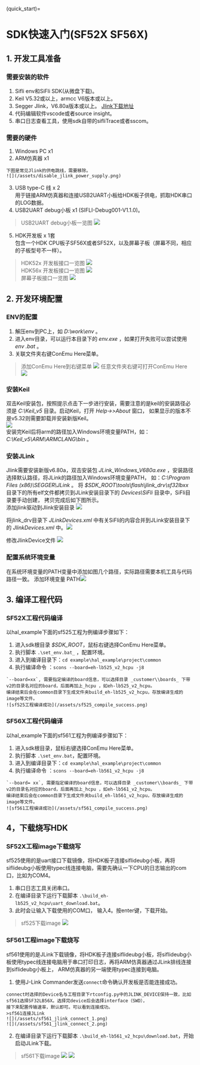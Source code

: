 ﻿(quick_start)=
# SDK快速入门(SF52X SF56X)

## 1. 开发工具准备
### 需要安装的软件
1. Sifli env和SiFli SDK(从微盘下载)。
2. Keil V5.32或以上，armcc V6版本或以上。
3. Segger Jlink，V6.80a版本或以上。
   [Jlink下载地址](https://www.segger.com/downloads/jlink/JLink_Windows.exe)
4. 代码编辑软件vscode或者source insight。
5. 串口日志查看工具，使用sdk自带的sifliTrace或者sscom。

### 需要的硬件
1. Windows PC x1
2. ARM仿真器 x1  
```{note} 仿真器的供电和HDK板有冲突，需要关闭仿真器的供电。如果出现仿真器连接不成功，可以检查一下Jlink的供电硬件跳线。
下图是常见Jlink的供电跳线，需要移除。 
![](/assets/disable_jlink_power_supply.png)
```
3. USB type-C 线 x 2\
   用于链接ARM仿真器和连接USB2UART小板给HDK板子供电，抓取HDK串口的LOG数据。
4. USB2UART debug小板 x1 (SIFLI-Debug001-V1.1.0)。<br>
>  USB2UART debug小板一览图 ![](/assets/hdk_sifli_debug_overview.png)
5. HDK开发板 x 1套<br> 
   包含一个HDK CPU板子SF56X或者SF52X，以及屏幕子板（屏幕不同，相应的子板型号不一样）。<br>
>  HDK52x 开发板接口一览图 ![](/assets/hdk_micro_overview.png)\
>  HDK56x 开发板接口一览图 ![](/assets/hdk_lite_overview.png)\
>  屏幕子板接口一览图 ![](/assets/hdk_screen_overview.png)

## 2. 开发环境配置
### ENV的配置
1. 解压env到PC上，如 _D:\work\env_ 。
2. 进入env目录，可以运行本目录下的 _env.exe_ ，如果打开失败可以尝试使用 _env .bat_ 。
3. 关联文件夹右键ConEmu Here菜单。
>  添加ConEmu Here到右键菜单 ![](/assets/add_env_conemu_1.png)
>  任意文件夹右键可打开ConEmu Here ![](/assets/add_env_conemu_2.png)

### 安装Keil
双击Keil安装包，按照提示点击下一步进行安装，需要注意的是keil的安装路径必须是 _C:\Keil_v5_ 目录。启动Keil，打开 _Help->>About_ 窗口，
如果显示的版本不是v5.32则需要卸载并安装新版Keil。<br> 
![](/assets/keil_version_about.png)\
安装完Keil后将arm的路径加入Windows环境变量PATH，如： _C:\Keil_v5\ARM\ARMCLANG\bin_ 。

### 安装JLink
Jlink需要安装新版v6.80a，双击安装包 _JLink_Windows_V680a.exe_ ，安装路径选择默认路径，将JLink的路径加入Windows环境变量PATH，
如：_C:\Program Files (x86)\SEGGER\JLink_ 。
将 _$SDK_ROOT\tools\flash\jlink_drv\sf32lbxx_ 目录下的所有elf文件都拷贝到JLink安装目录下的 _Devices\SiFli_ 目录中，SiFli目录要手动创建，
拷贝完成后如下图所示。<br>
添加jlink驱动到Jlink安装目录 ![](/assets/JLink_drv_1.png)

将jlink_drv目录下 _JLinkDevices.xml_ 中有关SiFli的内容合并到JLink安装目录下的 _JlinkDevices.xml_ 中。![](/assets/JLink_drv_2.png)


修改JlinkDevice文件 ![](/assets/JLink_drv_3.png)

### 配置系统环境变量
在系统环境变量的PATH变量中添加如图几个路径，实际路径需要本机工具与代码路径一致。
添加环境变量 PATH![](/assets/add_env_path.png)

## 3. 编译工程代码
### SF52X工程代码编译
以hal_example下面的sf525工程为例编译步骤如下：
1. 进入sdk根目录 _$SDK_ROOT_，鼠标右键选择ConEmu Here菜单。
2. 执行脚本 `.\set_env.bat_` ，配置环境。
3. 进入到编译目录下：`cd example\hal_example\project\common`
4. 执行编译命令 ：`scons --board=eh-lb525_v2_hcpu -j8`
```{note} 
`--board=xx`, 需要指定编译的board信息，可以选择目录 _customer\\boards_ 下带v2的目录名对应的board，后面再加上_hcpu ，如eh-lb525_v2_hcpu。
编译结束后会在common目录下生成文件夹build_eh-lb525_v2_hcpu，存放编译生成的image等文件。
![sf525工程编译成功](/assets/sf525_compile_success.png)
```

### SF56X工程代码编译
以hal_example下面的sf561工程为例编译步骤如下：
1. 进入sdk根目录，鼠标右键选择ConEmu Here菜单。
2. 执行脚本 `.\set_env.bat`，配置环境。
3. 进入到编译目录下：`cd example\hal_example\project\common`
4. 执行编译命令 ：`scons --board=eh-lb561_v2_hcpu -j8`
```{note} 
`--board= xx`, 需要指定编译的board信息，可以选择目录 _customer\\boards_ 下带v2的目录名对应的board，后面再加上_hcpu ，如eh-lb561_v2_hcpu。
编译结束后会在common目录下生成文件夹build_eh-lb561_v2_hcpu，存放编译生成的image等文件。
![sf561工程编译成功](/assets/sf561_compile_success.png)
```

## 4，下载烧写HDK
### SF52X工程image下载烧写
sf525使用的是uart接口下载镜像，将HDK板子连接siflideubg小板，再将siflideubg小板使用typec线连接电脑，需要先确认一下CPU的日志输出的com口，比如为COM4。<br>
1. 串口日志工具关闭串口。
2. 在编译目录下运行下载脚本 `.\build_eh-lb525_v2_hcpu\uart_download.bat`。
3. 此时会让输入下载使用的COM口， 输入4。按enter键，下载开始。
> sf525下载image ![](/assets/sf525_download_img.png)

### SF561工程image下载烧写
sf561使用的是JLink下载镜像，将HDK板子连接siflideubg小板，将siflideubg小板使用typec线连接电脑用于串口打印日志，再将ARM仿真器通过JLink排线连接到siflideubg小板上，
ARM仿真器的另一端使用typec连接到电脑。
1. 使用J-Link Commander发送`connect`命令确认开发板是否能连接成功。
```{note}
connect时选择的Device名与工程目录下rtconfig.py中的JLINK_DEVICE保持一致，比如sf561选择SF32LB56X。选择完device后会选择interface（SWD），
接下来配置传输速率，默认即可。可以看到连接成功。
>sf561连接JLink 
![](/assets/sf561_jlink_connect_1.png)
![](/assets/sf561_jlink_connect_2.png)
```
2.  在编译目录下运行下载脚本 `.\build_eh-lb561_v2_hcpu\download.bat`，开始启动JLink下载。
>sf561下载image 
![](/assets/sf561_download_img_1.png)
![](/assets/sf561_download_img_2.png)
